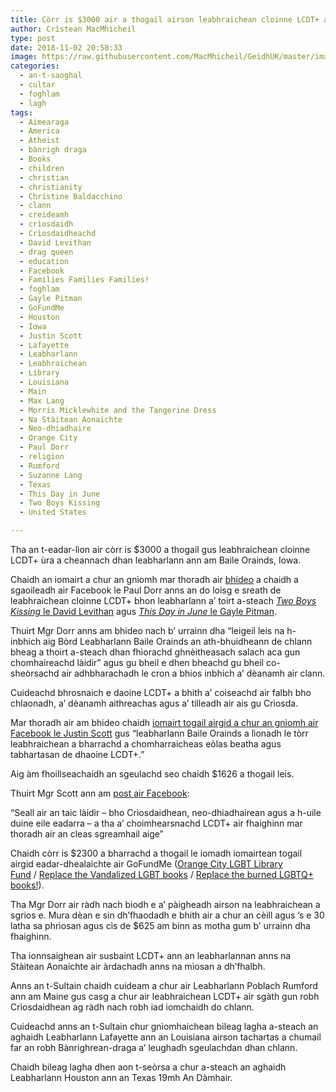 ```yaml
---
title: Còrr is $3000 air a thogail airson leabhraichean cloinne LCDT+ a thoirt ri leabharlann Ameireaganach
author: Crìstean MacMhìcheil
type: post
date: 2018-11-02 20:58:33
image: https://raw.githubusercontent.com/MacMhicheil/GeidhUK/master/images/.jpg
categories:
  - an-t-saoghal
  - cultar
  - foghlam
  - lagh
tags:
  - Aimearaga
  - America
  - Atheist
  - bànrigh draga
  - Books
  - children
  - christian
  - christianity
  - Christine Baldacchino
  - clann
  - creideamh
  - crìosdaidh
  - Crìosdaidheachd
  - David Levithan
  - drag queen
  - education
  - Facebook
  - Families Families Families!
  - foghlam
  - Gayle Pitman
  - GoFundMe
  - Houston
  - Iowa
  - Justin Scott
  - Lafayette
  - Leabharlann
  - Leabhraichean
  - Library
  - Louisiana
  - Main
  - Max Lang
  - Morris Micklewhite and the Tangerine Dress
  - Na Stàitean Aonaichte
  - Neo-dhiadhaire
  - Orange City
  - Paul Dorr
  - religion
  - Rumford
  - Suzanne Lang
  - Texas
  - This Day in June
  - Two Boys Kissing
  - United States

---
```

Tha an t-eadar-lìon air còrr is $3000 a thogail gus leabhraichean cloinne LCDT+ ùra a cheannach dhan leabharlann ann am Baile Orainds, Iowa.

<!--more-->

Chaidh an iomairt a chur an gnìomh mar thoradh air [bhideo][1] a chaidh a sgaoileadh air Facebook le Paul Dorr anns an do loisg e sreath de leabhraichean cloinne LCDT+ bhon leabharlann a&#8217; toirt a-steach [_Two Boys Kissing_ le David Levithan][2] agus [_This Day in June_ le Gayle Pitman][3].

Thuirt Mgr Dorr anns am bhideo nach b&#8217; urrainn dha &#8220;leigeil leis na h-inbhich aig Bòrd Leabharlann Baile Orainds an ath-bhuidheann de chlann bheag a thoirt a-steach dhan fhìorachd ghnèitheasach salach aca gun chomhaireachd làidir&#8221; agus gu bheil e dhen bheachd gu bheil co-sheòrsachd air adhbharachadh le cron a bhios inbhich a&#8217; dèanamh air clann.

Cuideachd bhrosnaich e daoine LCDT+ a bhith a&#8217; coiseachd air falbh bho chlaonadh, a&#8217; dèanamh aithreachas agus a&#8217; tilleadh air ais gu Crìosda.

Mar thoradh air am bhideo chaidh [iomairt togail airgid a chur an gnìomh air Facebook le Justin Scott][4] gus &#8220;leabharlann Baile Orainds a lìonadh le tòrr leabhraichean a bharrachd a chomharraicheas eòlas beatha agus tabhartasan de dhaoine LCDT+.&#8221;

Aig àm fhoillseachaidh an sgeulachd seo chaidh $1626 a thogail leis.

Thuirt Mgr Scott ann am [post air Facebook][5]:

&#8220;Seall air an taic làidir &#8211; bho Crìosdaidhean, neo-dhiadhairean agus a h-uile duine eile eadarra &#8211; a tha a&#8217; choimhearsnachd LCDT+ air fhaighinn mar thoradh air an cleas sgreamhail aige&#8221;

Chaidh còrr is $2300 a bharrachd a thogail le iomadh iomairtean togail airgid eadar-dhealaichte air GoFundMe ([Orange City LGBT Library Fund][6] / [Replace the Vandalized LGBT books][7] / [Replace the burned LGBTQ+ books!][8]).

Tha Mgr Dorr air ràdh nach biodh e a&#8217; pàigheadh airson na leabhraichean a sgrios e. Mura dèan e sin dh&#8217;fhaodadh e bhith air a chur an cèill agus &#8217;s e 30 latha sa phrìosan agus cìs de $625 am binn as motha gum b&#8217; urrainn dha fhaighinn.

Tha ionnsaighean air susbaint LCDT+ ann an leabharlannan anns na Stàitean Aonaichte air àrdachadh anns na mìosan a dh&#8217;fhalbh.

Anns an t-Sultain chaidh cuideam a chur air Leabharlann Poblach Rumford ann am Maine gus casg a chur air leabhraichean LCDT+ air sgàth gun robh Crìosdaidhean ag ràdh nach robh iad iomchaidh do chlann.

Cuideachd anns an t-Sultain chur gnìomhaichean bileag lagha a-steach an aghaidh Leabharlann Lafayette ann an Louisiana airson tachartas a chumail far an robh Bànrighrean-draga a&#8217; leughadh sgeulachdan dhan chlann.

Chaidh bileag lagha dhen aon t-seòrsa a chur a-steach an aghaidh Leabharlann Houston ann an Texas 19mh An Dàmhair.

 [1]: https://www.facebook.com/407614879417079/videos/2266061786797493/
 [2]: https://www.amazon.co.uk/dp/B00ITQ7LOA/
 [3]: https://www.amazon.co.uk/dp/B00JWXO1LA/
 [4]: https://www.facebook.com/donate/351204935645587/
 [5]: https://www.facebook.com/jscott23/posts/10156712728388688
 [6]: https://uk.gofundme.com/orange-city-lgbt-library-fund
 [7]: https://uk.gofundme.com/replace-the-vandalized-lgbt-books
 [8]: https://www.gofundme.com/replace-the-burned-lgbtq-books

